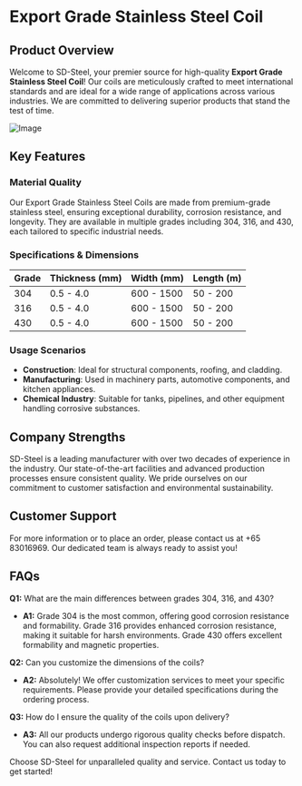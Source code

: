 # Export Grade Stainless Steel Coil

## Product Overview

Welcome to SD-Steel, your premier source for high-quality **Export Grade Stainless Steel Coil**! Our coils are meticulously crafted to meet international standards and are ideal for a wide range of applications across various industries. We are committed to delivering superior products that stand the test of time.

![Image](https://github.com/user-attachments/assets/2567258e-e124-4816-932d-1809bd27ef0b)

## Key Features

### Material Quality
Our Export Grade Stainless Steel Coils are made from premium-grade stainless steel, ensuring exceptional durability, corrosion resistance, and longevity. They are available in multiple grades including 304, 316, and 430, each tailored to specific industrial needs.

### Specifications & Dimensions
| Grade | Thickness (mm) | Width (mm) | Length (m) |
|-------|----------------|------------|------------|
| 304   | 0.5 - 4.0      | 600 - 1500 | 50 - 200   |
| 316   | 0.5 - 4.0      | 600 - 1500 | 50 - 200   |
| 430   | 0.5 - 4.0      | 600 - 1500 | 50 - 200   |

### Usage Scenarios
- **Construction**: Ideal for structural components, roofing, and cladding.
- **Manufacturing**: Used in machinery parts, automotive components, and kitchen appliances.
- **Chemical Industry**: Suitable for tanks, pipelines, and other equipment handling corrosive substances.

## Company Strengths

SD-Steel is a leading manufacturer with over two decades of experience in the industry. Our state-of-the-art facilities and advanced production processes ensure consistent quality. We pride ourselves on our commitment to customer satisfaction and environmental sustainability.

## Customer Support
For more information or to place an order, please contact us at +65 83016969. Our dedicated team is always ready to assist you!

## FAQs

**Q1:** What are the main differences between grades 304, 316, and 430?
- **A1:** Grade 304 is the most common, offering good corrosion resistance and formability. Grade 316 provides enhanced corrosion resistance, making it suitable for harsh environments. Grade 430 offers excellent formability and magnetic properties.

**Q2:** Can you customize the dimensions of the coils?
- **A2:** Absolutely! We offer customization services to meet your specific requirements. Please provide your detailed specifications during the ordering process.

**Q3:** How do I ensure the quality of the coils upon delivery?
- **A3:** All our products undergo rigorous quality checks before dispatch. You can also request additional inspection reports if needed.

Choose SD-Steel for unparalleled quality and service. Contact us today to get started!